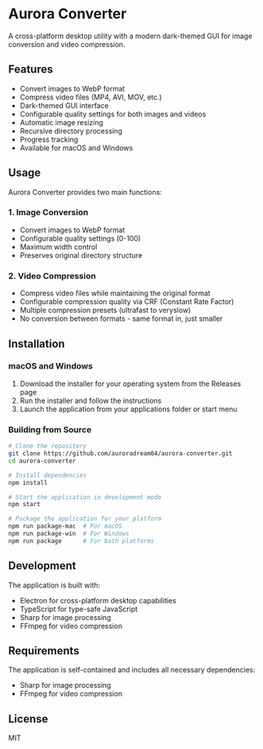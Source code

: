 # Aurora Converter

A cross-platform desktop utility with a modern dark-themed GUI for image conversion and video compression.

## Features

- Convert images to WebP format
- Compress video files (MP4, AVI, MOV, etc.)
- Dark-themed GUI interface
- Configurable quality settings for both images and videos
- Automatic image resizing
- Recursive directory processing
- Progress tracking
- Available for macOS and Windows

## Usage

Aurora Converter provides two main functions:

### 1. Image Conversion

- Convert images to WebP format
- Configurable quality settings (0-100)
- Maximum width control
- Preserves original directory structure

### 2. Video Compression

- Compress video files while maintaining the original format
- Configurable compression quality via CRF (Constant Rate Factor)
- Multiple compression presets (ultrafast to veryslow)
- No conversion between formats - same format in, just smaller

## Installation

### macOS and Windows

1. Download the installer for your operating system from the Releases page
2. Run the installer and follow the instructions
3. Launch the application from your applications folder or start menu

### Building from Source

```bash
# Clone the repository
git clone https://github.com/auroradream04/aurora-converter.git
cd aurora-converter

# Install dependencies
npm install

# Start the application in development mode
npm start

# Package the application for your platform
npm run package-mac  # For macOS
npm run package-win  # For Windows
npm run package      # For both platforms
```

## Development

The application is built with:

- Electron for cross-platform desktop capabilities
- TypeScript for type-safe JavaScript
- Sharp for image processing
- FFmpeg for video compression

## Requirements

The application is self-contained and includes all necessary dependencies:

- Sharp for image processing
- FFmpeg for video compression

## License

MIT 